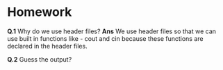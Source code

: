 # Homework

**Q.1** Why do we use header files?
**Ans** We use header files so that we can use built in functions like - cout and cin because these functions are declared in the header files.

**Q.2** Guess the output?

